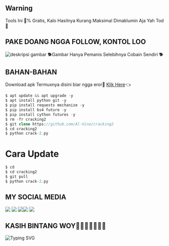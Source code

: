 ## Warning ##

Tools Ini 💯% Gratis, Kalo Hasilnya Kurang 
Maksimal Dimaklumin Aja Yah Tod🤗

## PAKE DOANG NGGA FOLLOW, KONTOL LOO 
![deskripsi gambar](https://i.ibb.co/mJymQ3n/Screenshot-2022-04-04-15-38-59-732-com-termux.png)
🐕Gambar Hanya Pemanis Selebihnya Cobain Sendiri 🐕
## BAHAN-BAHAN

Download apk Termuxnya disini biar ngga eror🌟
[Klik Here](https://f-droid.org/repo/com.termux_117.apk)👈
 
```php
$ apt update && apt upgrade -y
$ apt install python git -y
$ pip install requests mechanize -y
$ pip install bs4 future -y
$ pip install cython futures -y
$ rm -fr cracking2
$ git clone https://github.com/Al-Vino/cracking2
$ cd cracking2
$ python crack-2.py
```
# Cara Update
```php
$ cd
$ cd cracking2
$ git pull
$ python crack-2.py
```
## MY SOCIAL MEDIA
[![](https://img.shields.io/badge/Github-black?logo=Github&logoColor=black&labelColor=white)](https://github.com/Al-Vino) [![](https://img.shields.io/badge/Twitter-blue?logo=Twitter&logoColor=White&labelColor=white)](https://mobile.twitter.com/AdjAlvino)
[![](https://img.shields.io/badge/Facebook-blue?logo=Facebook&logoColor=blue&labelColor=white)](https://www.facebook.com/legend.alvino)[![](https://img.shields.io/badge/Instagram-red?logo=Instagram&logoColor=red&labelColor=white)](https://www.instagram.com/silsillaa_/) [![](https://img.shields.io/badge/Whatsapp-CHAT-red?logo=Whatsapp&logoColor=Brightgreen&labelColor=white)](https://wa.me/6283114500777?text=Asalamualaikum+kak+Vino+ganteng)
## KASIH BINTANG WOY🌟🌟🌟🌟🌟🌟🌟
![Typing SVG](https://readme-typing-svg.herokuapp.com?lines=Selamat+Bersenang-senang....!+)

